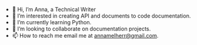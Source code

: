 - 👋 Hi, I’m Anna, a Technical Writer 
- 👀 I’m interested in creating API and documents to code documentation.
- 🌱 I’m currently learning Python.
- 💞️ I’m looking to collaborate on documentation projects.
- 📫 How to reach me email me at annamelherr@gmail.com.

